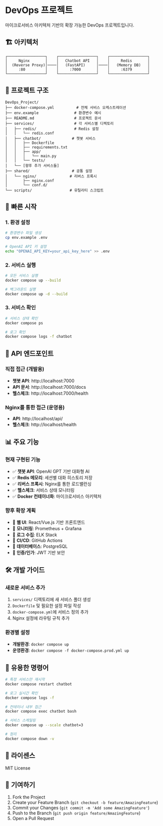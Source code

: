 # DevOps 프로젝트

마이크로서비스 아키텍처 기반의 확장 가능한 DevOps 프로젝트입니다.

## 🏗️ 아키텍처

```
┌─────────────────┐    ┌─────────────────┐    ┌─────────────────┐
│     Nginx       │    │   Chatbot API   │    │     Redis       │
│  (Reverse Proxy)│────│   (FastAPI)     │────│   (Memory DB)   │
│     :80         │    │     :7000       │    │     :6379       │
└─────────────────┘    └─────────────────┘    └─────────────────┘
```

## 📁 프로젝트 구조

```
DevOps_Project/
├── docker-compose.yml          # 전체 서비스 오케스트레이션
├── env.example                # 환경변수 예시
├── README.md                  # 프로젝트 문서
├── services/                  # 각 서비스별 디렉토리
│   ├── redis/                 # Redis 설정
│   │   └── redis.conf
│   ├── chatbot/              # 챗봇 서비스
│   │   ├── Dockerfile
│   │   ├── requirements.txt
│   │   ├── app/
│   │   │   └── main.py
│   │   └── tests/
│   └── [향후 추가 서비스들]
├── shared/                   # 공통 설정
│   └── nginx/               # 리버스 프록시
│       ├── nginx.conf
│       └── conf.d/
└── scripts/                 # 유틸리티 스크립트
```

## 🚀 빠른 시작

### 1. 환경 설정

```bash
# 환경변수 파일 생성
cp env.example .env

# OpenAI API 키 설정
echo "OPENAI_API_KEY=your_api_key_here" >> .env
```

### 2. 서비스 실행

```bash
# 모든 서비스 실행
docker compose up --build

# 백그라운드 실행
docker compose up -d --build
```

### 3. 서비스 확인

```bash
# 서비스 상태 확인
docker compose ps

# 로그 확인
docker compose logs -f chatbot
```

## 🔗 API 엔드포인트

### 직접 접근 (개발용)
- **챗봇 API**: http://localhost:7000
- **API 문서**: http://localhost:7000/docs
- **헬스체크**: http://localhost:7000/health

### Nginx를 통한 접근 (운영용)
- **API**: http://localhost/api/
- **헬스체크**: http://localhost/health

## 📊 주요 기능

### 현재 구현된 기능
- ✅ **챗봇 API**: OpenAI GPT 기반 대화형 AI
- ✅ **Redis 메모리**: 세션별 대화 히스토리 저장
- ✅ **리버스 프록시**: Nginx를 통한 로드밸런싱
- ✅ **헬스체크**: 서비스 상태 모니터링
- ✅ **Docker 컨테이너화**: 마이크로서비스 아키텍처

### 향후 확장 계획
- 🔄 **웹 UI**: React/Vue.js 기반 프론트엔드
- 🔄 **모니터링**: Prometheus + Grafana
- 🔄 **로그 수집**: ELK Stack
- 🔄 **CI/CD**: GitHub Actions
- 🔄 **데이터베이스**: PostgreSQL
- 🔄 **인증/인가**: JWT 기반 보안

## 🛠️ 개발 가이드

### 새로운 서비스 추가

1. `services/` 디렉토리에 새 서비스 폴더 생성
2. `Dockerfile` 및 필요한 설정 파일 작성
3. `docker-compose.yml`에 서비스 정의 추가
4. Nginx 설정에 라우팅 규칙 추가

### 환경별 설정

- **개발환경**: `docker compose up`
- **운영환경**: `docker compose -f docker-compose.prod.yml up`

## 🔧 유용한 명령어

```bash
# 특정 서비스만 재시작
docker compose restart chatbot

# 로그 실시간 확인
docker compose logs -f

# 컨테이너 내부 접근
docker compose exec chatbot bash

# 서비스 스케일링
docker compose up --scale chatbot=3

# 정리
docker compose down -v
```

## 📝 라이센스

MIT License

## 🤝 기여하기

1. Fork the Project
2. Create your Feature Branch (`git checkout -b feature/AmazingFeature`)
3. Commit your Changes (`git commit -m 'Add some AmazingFeature'`)
4. Push to the Branch (`git push origin feature/AmazingFeature`)
5. Open a Pull Request 